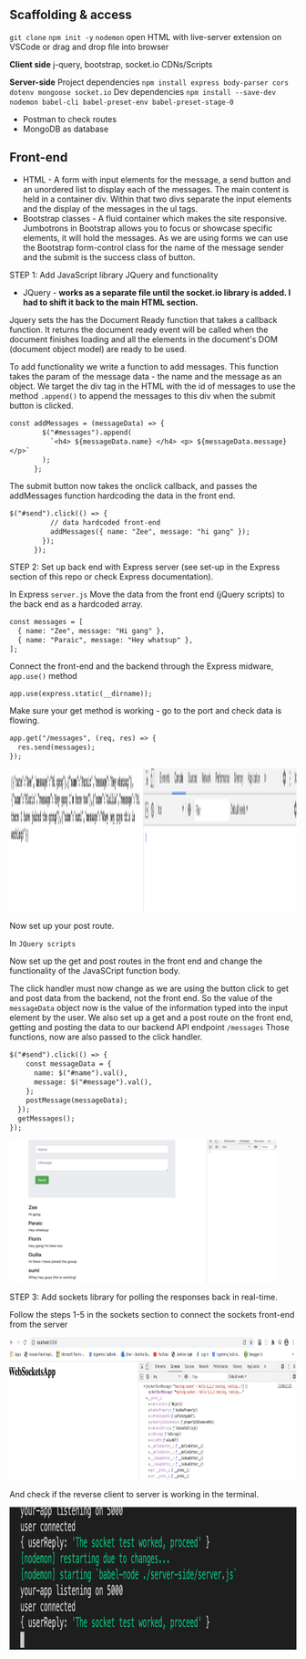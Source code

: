 ## Scaffolding & access

`git clone`
`npm init -y`
`nodemon`
open HTML with live-server extension on VSCode or drag and drop file into browser

**Client side**
j-query, bootstrap, socket.io CDNs/Scripts

**Server-side**
Project dependencies
`npm install express body-parser cors dotenv mongoose socket.io`
Dev dependencies
`npm install --save-dev nodemon babel-cli babel-preset-env babel-preset-stage-0`

- Postman to check routes
- MongoDB as database

## Front-end

- HTML - A form with input elements for the message, a send button and an unordered list to display each of the messages. The main content is held in a container div. Within that two divs separate the input elements and the display of the messages in the ul tags.
- Bootstrap classes - A fluid container which makes the site responsive. Jumbotrons in Bootstrap allows you to focus or showcase specific elements, it will hold the messages. As we are using forms we can use the Bootstrap form-control class for the name of the message sender and the submit is the success class of button.

STEP 1: Add JavaScript library JQuery and functionality

- JQuery - **works as a separate file until the socket.io library is added. I had to shift it back to the main HTML section.**

Jquery sets the has the Document Ready function that takes a callback function. It
returns the document ready event will be called when the document finishes loading and all the elements in the document's DOM (document object model) are ready to be used.

To add functionality we write a function to add messages. This function takes the param of the message data - the name and the message as an object. We target the div tag in the HTML with the id of messages to use the method `.append()` to append the messages to this div when the submit button is clicked.

```
const addMessages = (messageData) => {
        $("#messages").append(
          `<h4> ${messageData.name} </h4> <p> ${messageData.message} </p>`
        );
      };
```

The submit button now takes the onclick callback, and passes the addMessages function hardcoding the data in the front end.

```
$("#send").click(() => {
          // data hardcoded front-end
          addMessages({ name: "Zee", message: "hi gang" });
        });
      });
```

STEP 2: Set up back end with Express server (see set-up in the Express section of this repo or check Express documentation).

In Express `server.js` Move the data from the front end (jQuery scripts) to the back end as a hardcoded array.

```
const messages = [
  { name: "Zee", message: "Hi gang" },
  { name: "Paraic", message: "Hey whatsup" },
];
```

Connect the front-end and the backend through the Express midware, `app.use()` method

```
app.use(express.static(__dirname));
```

Make sure your get method is working - go to the port and check data is flowing.

```
app.get("/messages", (req, res) => {
  res.send(messages);
});
```

<img src="/nodeJS-app/assets/data-client-to-server.png" alt="console data flow check" height="250"/>

Now set up your post route.

In `JQuery scripts`

Now set up the get and post routes in the front end and change the functionality of the JavaSCript function body.

The click handler must now change as we are using the button click to get and post data from the backend, not the front end. So the value of the `messageData` object now is the value of the information typed into the input element by the user. We also set up a get and a post route on the front end, getting and posting the data to our backend API endpoint `/messages`
Those functions, now are also passed to the click handler.

```
$("#send").click(() => {
    const messageData = {
      name: $("#name").val(),
      message: $("#message").val(),
    };
    postMessage(messageData);
  });
  getMessages();
});
```

<img src="/nodeJS-app/assets/data-server-to-client.png" alt="server data flow check" height="250"/>

STEP 3: Add sockets library for polling the responses back in real-time.

Follow the steps 1-5 in the sockets section to connect the sockets front-end from the server

<img src="/nodeJS-app/assets/socket-test-server-to-client.png" alt="sockets data flow check" height="250"/>

And check if the reverse client to server is working in the terminal.

<img src="/nodeJS-app/assets/socket-test.png" alt="sockets data flow check" height="250"/>
